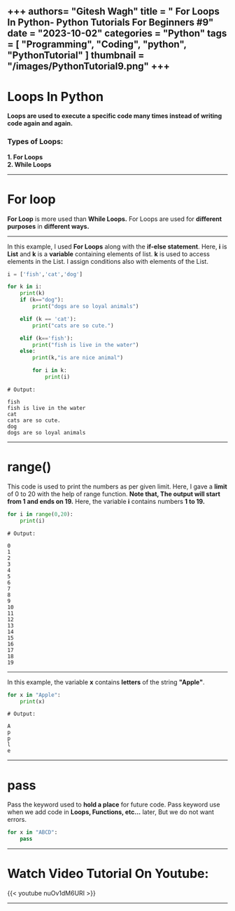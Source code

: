 +++
authors= "Gitesh Wagh"
title = " For Loops In Python- Python Tutorials For Beginners #9"
date = "2023-10-02"
categories = "Python"
tags = [
  "Programming", 
  "Coding",
  "python",
  "PythonTutorial"
]
thumbnail = "/images/PythonTutorial9.png"
+++
------------------
# Loops In Python
**Loops are used to execute a specific code many times instead of writing code again and again.**

### Types of Loops:  

**1. For Loops**  
**2. While Loops**

--------------------

# For loop
**For Loop** is more used than **While Loops.** For Loops are used for **different purposes** in **different ways.**  

----------------------

In this example, I used **For Loops** along with the **if-else statement**. Here, **i** is **List** and **k** is a **variable** containing elements of list. **k** is used to access elements in the List. I assign conditions also with elements of the List.


````python
i = ['fish','cat','dog']

for k in i:
    print(k)
    if (k=="dog"):
        print("dogs are so loyal animals")

    elif (k == 'cat'):
        print("cats are so cute.")

    elif (k=='fish'):
        print("fish is live in the water")
    else:
        print(k,"is are nice animal")

        for i in k:
            print(i)
````
```Output
# Output:

fish
fish is live in the water
cat
cats are so cute.
dog
dogs are so loyal animals

```
********************************

# range()

This code is used to print the numbers as per given limit. Here, I gave a **limit** of 0 to 20 with the help of range function. **Note that, The output will start from 1 and ends on 19.** Here, the variable **i** contains numbers **1 to 19.**

````python
for i in range(0,20):
    print(i)
````
```
# Output:

0
1
2
3
4
5
6
7
8
9
10
11
12
13
14
15
16
17
18
19

```
***********************

In this example, the variable **x** contains **letters** of the string **"Apple"**.

````python
for x in "Apple":
    print(x)
````
```
# Output:

A
p
p
l
e

```
*******************
# pass
Pass the keyword used to **hold a place** for future code. Pass keyword use when we add code in **Loops, Functions, etc...** later, But we do not want errors. 

````python
for x in "ABCD":
    pass
````
***************************

# Watch Video Tutorial On Youtube:
{{< youtube nuOv1dM6URI >}}

*******************************